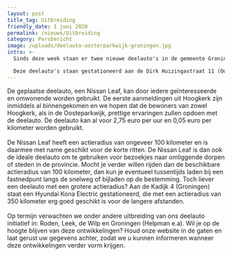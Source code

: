 ```yaml
---
layout: post
title_tag: Uitbreiding
friendly_date: 1 juni 2020
permalink: /nieuws/Uitbreiding
category: Persbericht
image: /uploads/deelauto-oosterparkwijk-groningen.jpg
intro: >-
  Sinds deze week staan er twee nieuwe deelauto's in de gemeente Groningen.\

  Deze deelauto's staan gestationeerd aan de Dirk Huizingastraat 11 (Oosterparkwijk) en aan de Johann Faberlaan 45 (Hoogkerk).
---
```

De geplaatse deelauto, een Nissan Leaf, kan door iedere geïnteresseerde en omwonende worden gebruikt. De eerste aanmeldingen uit Hoogkerk zijn inmiddels al binnengekomen en we hopen dat de bewoners van zowel Hoogkerk, als in de Oosteparkwijk, prettige ervaringen zullen opdoen met de deelauto. De deelauto kan al voor 2,75 euro per uur en 0,05 euro per kilometer worden gebruikt.\
\
De Nissan Leaf heeft een actieradius van ongeveer 100 kilometer en is daarmee met name geschikt voor de korte ritten. De Nissan Leaf is dan ook de ideale deelauto om te gebruiken voor bezoekjes naar omliggende dorpen of steden in de provincie. Mocht je verder willen rijden dan de beschikbare actieradius van 100 kilometer, dan kun je eventueel tussentijds laden bij een fastnedpunt langs de snelweg of bijladen op de bestemming. Toch liever een deelauto met een grotere actieradius? Aan de Kadijk 4 (Groningen) staat een Hyundai Kona Electric gestationeerd, die met een actieradius van 350 kilometer erg goed geschikt is voor de langere afstanden.\
\
Op termijn verwachten we onder andere uitbreiding van ons deelauto initiatief in: Roden, Leek, de Wilp en Groningen (Helpman e.a). Wil je op de hoogte blijven van deze ontwikkelingen? Houd onze website in de gaten en laat gerust uw gegevens achter, zodat we u kunnen informeren wanneer deze ontwikkelingen verder vorm krijgen.